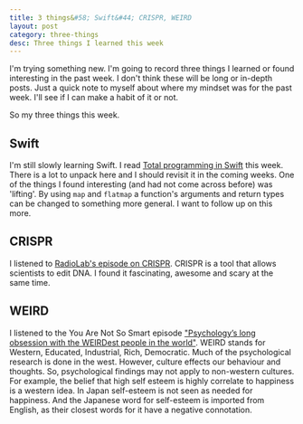 ```yaml
---
title: 3 things&#58; Swift&#44; CRISPR, WEIRD
layout: post
category: three-things
desc: Three things I learned this week
---
```


I'm trying something new. I'm going to record three things I learned or found interesting in the past week.  I don't think these will be long or in-depth posts.  Just a quick note to myself about where my mindset was for the past week. I'll see if I can make a habit of it or not.  

So my three things this week.

## Swift
I'm still slowly learning Swift.  I read [Total programming in Swift](https://medium.com/@andre_videla/total-programming-in-swift-526508c12a74) this week.  There is a lot to unpack here and I should revisit it in the coming weeks.  One of the things I found interesting (and had not come across before) was 'lifting'.  By using <code>map</code> and <code>flatmap</code> a function's arguments and return types can be changed to something more general.  I want to follow up on this more.

## CRISPR
I listened to [RadioLab's episode on CRISPR](http://www.radiolab.org/story/update-crispr/).  CRISPR is a tool that allows scientists to edit DNA. I found it fascinating, awesome and scary at the same time.

## WEIRD
I listened to the You Are Not So Smart episode ["Psychology’s long obsession with the WEIRDest people in the world"](https://youarenotsosmart.com/2015/08/04/yanss-055-psychologys-long-obsession-with-the-weirdest-people-in-the-world/). WEIRD stands for Western, Educated, Industrial, Rich, Democratic. Much of the psychological research is done in the west. However, culture effects our behaviour and thoughts. So, psychological findings may not apply to non-western cultures. For example, the belief that high self esteem is highly correlate to happiness is a western idea.  In Japan self-esteem is not seen as needed for happiness.  And the Japanese word for self-esteem is imported from English, as their closest words for it have a negative connotation.

